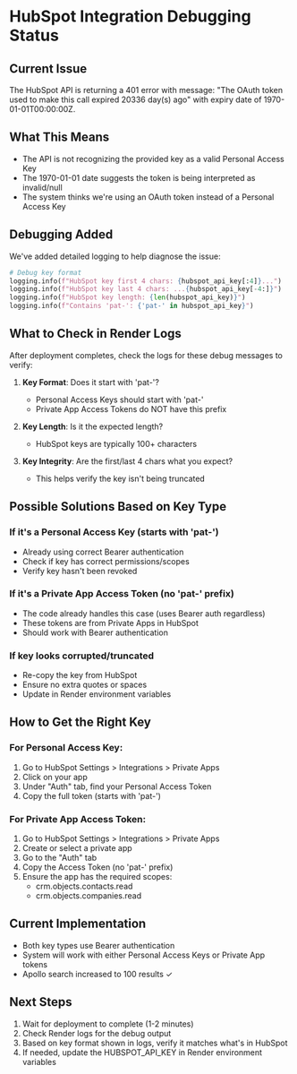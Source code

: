 # HubSpot Integration Debugging Status

## Current Issue
The HubSpot API is returning a 401 error with message: "The OAuth token used to make this call expired 20336 day(s) ago" with expiry date of 1970-01-01T00:00:00Z.

## What This Means
- The API is not recognizing the provided key as a valid Personal Access Key
- The 1970-01-01 date suggests the token is being interpreted as invalid/null
- The system thinks we're using an OAuth token instead of a Personal Access Key

## Debugging Added
We've added detailed logging to help diagnose the issue:
```python
# Debug key format
logging.info(f"HubSpot key first 4 chars: {hubspot_api_key[:4]}...")
logging.info(f"HubSpot key last 4 chars: ...{hubspot_api_key[-4:]}")
logging.info(f"HubSpot key length: {len(hubspot_api_key)}")
logging.info(f"Contains 'pat-': {'pat-' in hubspot_api_key}")
```

## What to Check in Render Logs
After deployment completes, check the logs for these debug messages to verify:

1. **Key Format**: Does it start with 'pat-'?
   - Personal Access Keys should start with 'pat-'
   - Private App Access Tokens do NOT have this prefix

2. **Key Length**: Is it the expected length?
   - HubSpot keys are typically 100+ characters

3. **Key Integrity**: Are the first/last 4 chars what you expect?
   - This helps verify the key isn't being truncated

## Possible Solutions Based on Key Type

### If it's a Personal Access Key (starts with 'pat-')
- Already using correct Bearer authentication
- Check if key has correct permissions/scopes
- Verify key hasn't been revoked

### If it's a Private App Access Token (no 'pat-' prefix)
- The code already handles this case (uses Bearer auth regardless)
- These tokens are from Private Apps in HubSpot
- Should work with Bearer authentication

### If key looks corrupted/truncated
- Re-copy the key from HubSpot
- Ensure no extra quotes or spaces
- Update in Render environment variables

## How to Get the Right Key

### For Personal Access Key:
1. Go to HubSpot Settings > Integrations > Private Apps
2. Click on your app
3. Under "Auth" tab, find your Personal Access Token
4. Copy the full token (starts with 'pat-')

### For Private App Access Token:
1. Go to HubSpot Settings > Integrations > Private Apps  
2. Create or select a private app
3. Go to the "Auth" tab
4. Copy the Access Token (no 'pat-' prefix)
5. Ensure the app has the required scopes:
   - crm.objects.contacts.read
   - crm.objects.companies.read

## Current Implementation
- Both key types use Bearer authentication
- System will work with either Personal Access Keys or Private App tokens
- Apollo search increased to 100 results ✓

## Next Steps
1. Wait for deployment to complete (1-2 minutes)
2. Check Render logs for the debug output
3. Based on key format shown in logs, verify it matches what's in HubSpot
4. If needed, update the HUBSPOT_API_KEY in Render environment variables
